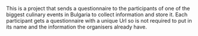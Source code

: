 This is a project that sends a questionnaire to the participants of one of the biggest culinary events in Bulgaria to collect information and store it. Each participant gets a questionnaire with a unique Url so is not required to put in its name and the information the organisers already have. 
